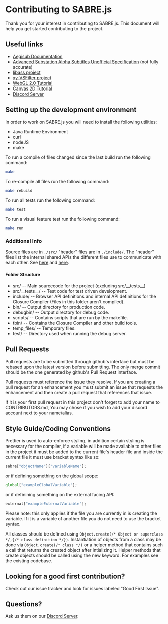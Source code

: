 # Contributing to SABRE.js

Thank you for your interest in contributing to SABRE.js. This document will help you get started contributing to the project.

## Useful links

-   [Aegisub Documentation](https://yukisubs.files.wordpress.com/2017/05/aegisub-3-2-manual.pdf)
-   [Advanced Substation Alpha Subtitles Unofficial Specification](http://web.archive.org/web/20210328204514/http://www.cccp-project.net/stuff/ass-specs.pdf) (not fully accurate)
-   [libass project](https://github.com/libass/libass)
-   [xy-VSFilter project](https://github.com/Cyberbeing/xy-VSFilter)
-   [WebGL 2.0 Tutorial](https://webgl2fundamentals.org/)
-   [Canvas 2D Tutorial](https://developer.mozilla.org/en-US/docs/Web/API/Canvas_API/Tutorial)
-   [Discord Server](https://discord.gg/AnTgtnq)

## Setting up the development environment

In order to work on SABRE.js you will need to install the following utilities:

-   Java Runtime Environment
-   curl
-   nodeJS
-   make

To run a compile of files changed since the last build run the following command:

```sh
make
```

To re-compile all files run the following command:

```sh
make rebuild
```

To run all tests run the following command:

```sh
make test
```

To run a visual feature test run the following command:

```sh
make run
```

### Additional Info

Source files are in `./src/` "header" files are in `./include/`.
The "header" files list the internal shared APIs the different files use to communicate with each other. See [here](https://github.com/google/closure-compiler/wiki/Annotating-JavaScript-for-the-Closure-Compiler) and [here](https://developers.google.com/closure/compiler/docs/externs-and-exports).

#### Folder Structure

* src/ -- Main sourcecode for the project (excluding src/\_\_tests\_\_)
* src/\_\_tests\_\_/ -- Test code for test driven development.
* include/ -- Browser API definitions and internal API definitions for the Closure Compiler (Files in this folder aren't compiled).
* bin/ -- Output directory for production code.
* debugbin/ -- Output directory for debug code.
* scripts/ -- Contains scripts that are run by the makefile.
* tbin/ -- Contains the Closure Compiler and other build tools.
* temp_files/ -- Temporary files.
* test/ -- Directory used when running the debug server.

## Pull Requests

Pull requests are to be submitted through github's interface but must be rebased upon the latest version before submitting. The only merge commit should be the one generated by github's Pull Request interface.

Pull requests must reference the issue they resolve. If you are creating a pull request for an enhancement you must submit an issue that requests the enhancement and then create a pull request that references that issue.

If it is your first pull request in this project don't forget to add your name to CONTRIBUTORS.md, You may chose if you wish to add your discord account next to your name/alias.

## Style Guide/Coding Conventions

Prettier is used to auto-enforce styling, in addition certain styling is necessary for the compiler, if a variable will be made available to other files in the project it must be added to the current file's header file and inside the current file it must use bracket syntax like so:

```js
sabre["objectName"]["variableName"];
```

or if defining something on the global scope:

```js
global["exampleGlobalVariable"];
```

or if definining something on the external facing API:

```js
external["exampleExternalVariable"];
```

Please note: this only applies if the file you are currently in is creating the variable. If it is a variable of another file you do not need to use the bracket syntax.

All classes should be defined using `Object.create(/* Object or superclass */,{/* class definition */})`.
Instantiation of objects from a class may be done via `Object.create(/* class */)` or a helper method that contains such a call that returns the created object after intializing it. Helper methods that create objects should be called using the new keyword. For examples see the existing codebase.

## Looking for a good first contribution?

Check out our issue tracker and look for issues labeled "Good First Issue".

## Questions?

Ask us them on our [Discord Server](https://discord.gg/AnTgtnq).
